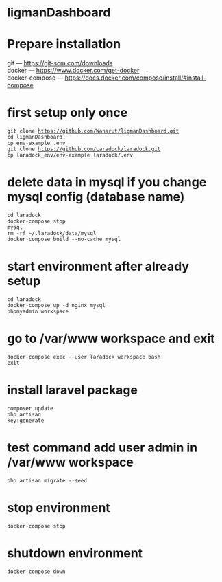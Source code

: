<h1>ligmanDashboard</h1>

# Prepare installation
git — https://git-scm.com/downloads<br>
docker — https://www.docker.com/get-docker<br>
docker-compose — https://docs.docker.com/compose/install/#install-compose<br>

# first setup only once
<code>git clone https://github.com/Wanarut/ligmanDashboard.git</code><br>
<code>cd ligmanDashboard</code><br>
<code>cp env-example .env</code><br>
<code>git clone https://github.com/Laradock/laradock.git</code><br>
<code>cp laradock_env/env-example laradock/.env</code><br>

# delete data in mysql if you change mysql config (database name)
<code>cd laradock</code><br>
<code>docker-compose stop mysql</code><br>
<code>rm -rf ~/.laradock/data/mysql</code><br>
<code>docker-compose build --no-cache mysql</code><br>

# start environment after already setup
<code>cd laradock</code><br>
<code>docker-compose up -d nginx mysql phpmyadmin workspace</code><br>

# go to /var/www workspace and exit
<code>docker-compose exec --user laradock workspace bash</code><br>
<code>exit</code><br>

# install laravel package
<code>composer update</code><br>
<code>php artisan key:generate</code><br>

# test command add user admin in /var/www workspace
<code>php artisan migrate --seed</code><br>

# stop environment
<code>docker-compose stop</code><br>

# shutdown environment
<code>docker-compose down</code><br>
